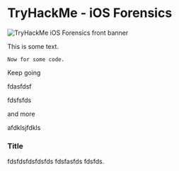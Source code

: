# TryHackMe - iOS Forensics

![TryHackMe iOS Forensics front banner](THM-iOS-Forensics/assets/images/THM-ios-forensics-banner.png)

This is some text.

```
Now for some code.
```



Keep going





fdasfdsf






fdsfsfds




and more






afdklsjfdkls 





### Title



fdsfdsfdsfdsfds
fdsfasfds
fdsfds.
